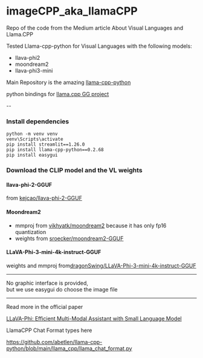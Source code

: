 # imageCPP_aka_llamaCPP
Repo of the code from the Medium article About Visual Languages and Llama.CPP

Tested Llama-cpp-python for Visual Languages with the following models:
- llava-phi2
- moondream2
- llava-phi3-mini


Main Repository is the amazing [llama-cpp-python](https://github.com/abetlen/llama-cpp-python)<br>

python bindings for [llama.cpp GG project](https://github.com/ggerganov/llama.cpp)

--


### Install dependencies
```
python -m venv venv
venv\Scripts\activate
pip install streamlit==1.26.0
pip install llama-cpp-python==0.2.68
pip install easygui
```

### Download the CLIP model and the VL weights
#### llava-phi-2-GGUF
from [kejcao/llava-phi-2-GGUF](https://huggingface.co/kejcao/llava-phi-2-GGUF/tree/main)

#### Moondream2
- mmproj from [vikhyatk/moondream2](https://huggingface.co/vikhyatk/moondream2/tree/main)  because it has only fp16 quantization
- weights from [sroecker/moondream2-GGUF](https://huggingface.co/sroecker/moondream2-GGUF)

#### LLaVA-Phi-3-mini-4k-instruct-GGUF
weights and mmproj from[dragonSwing/LLaVA-Phi-3-mini-4k-instruct-GGUF](https://huggingface.co/dragonSwing/LLaVA-Phi-3-mini-4k-instruct-GGUF/tree/main)

---


No graphic interface is provided,<br>
but we use easygui do choose the image file

---

Read more in the official paper

[LLaVA-Phi: Efficient Multi-Modal Assistant with Small Language Model](https://arxiv.org/pdf/2401.02330)

LlamaCPP Chat Format types here

https://github.com/abetlen/llama-cpp-python/blob/main/llama_cpp/llama_chat_format.py

